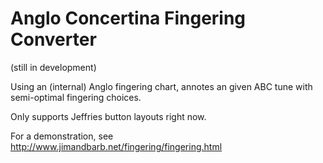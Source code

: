 
Anglo Concertina Fingering Converter
===================================
(still in development)

Using an (internal) Anglo fingering chart, annotes an given
ABC tune with semi-optimal fingering choices.

Only supports Jeffries button layouts right now.

For a demonstration, see http://www.jimandbarb.net/fingering/fingering.html
